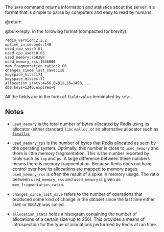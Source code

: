 The `INFO` command returns information and statistics about the server in a
format that is simple to parse by computers and easy to read by humans.

@return

@bulk-reply: in the following format (compacted for brevity):

    redis_version:2.2.2
    uptime_in_seconds:148
    used_cpu_sys:0.01
    used_cpu_user:0.03
    used_memory:768384
    used_memory_rss:1536000
    mem_fragmentation_ratio:2.00
    changes_since_last_save:118
    keyspace_hits:174
    keyspace_misses:37
    allocation_stats:4=56,8=312,16=1498,...
    db0:keys=1240,expires=0

All the fields are in the form of `field:value` terminated by `\r\n`.

## Notes

* `used_memory` is the total number of bytes allocated by Redis using its
  allocator (either standard `libc` `malloc`, or an alternative allocator such as
  [`tcmalloc`][1]

* `used_memory_rss` is the number of bytes that Redis allocated as seen by the
  operating system. Optimally, this number is close to `used_memory` and there
  is little memory fragmentation. This is the number reported by tools such as
  `top` and `ps`. A large difference between these numbers means there is
  memory fragmentation. Because Redis does not have control over how its
  allocations are mapped to memory pages, `used_memory_rss` is often the result
  of a spike in memory usage. The ratio between `used_memory_rss` and
  `used_memory` is given as `mem_fragmentation_ratio`.

* `changes_since_last_save` refers to the number of operations that produced
  some kind of change in the dataset since the last time either `SAVE` or
  `BGSAVE` was called.

* `allocation_stats` holds a histogram containing the number of allocations of
  a certain size (up to 256). This provides a means of introspection for the
  type of allocations performed by Redis at run time.

[1]: http://code.google.com/p/google-perftools/
